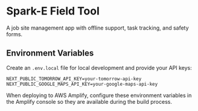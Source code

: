 # Spark-E Field Tool

A job site management app with offline support, task tracking, and safety forms.

## Environment Variables

Create an `.env.local` file for local development and provide your API keys:

```
NEXT_PUBLIC_TOMORROW_API_KEY=your-tomorrow-api-key
NEXT_PUBLIC_GOOGLE_MAPS_API_KEY=your-google-maps-api-key
```

When deploying to AWS Amplify, configure these environment variables in the Amplify console so they are available during the build process.
